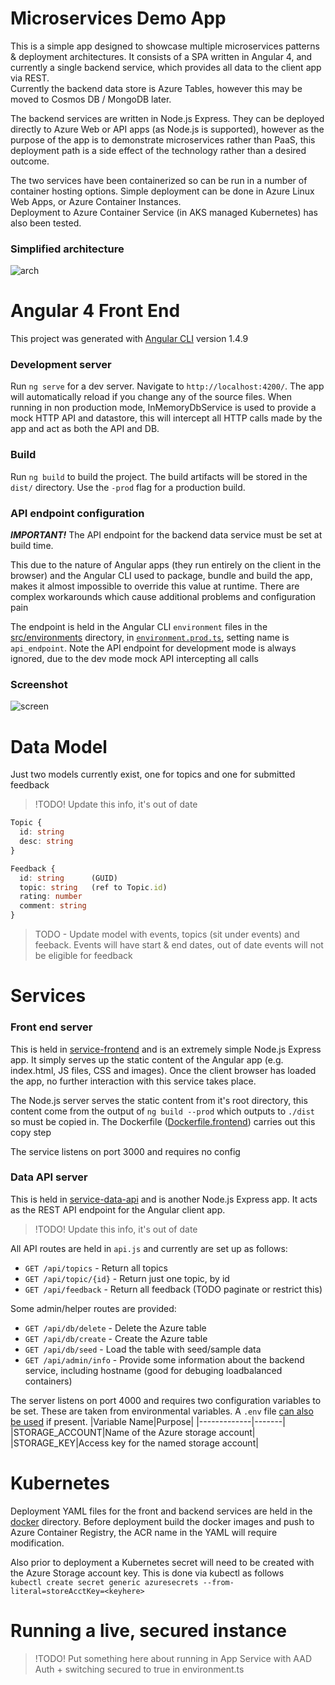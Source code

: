 # Microservices Demo App

This is a simple app designed to showcase multiple microservices patterns & deployment architectures. It consists of a SPA written in Angular 4, and currently a single backend service, which provides all data to the client app via REST.  
Currently the backend data store is Azure Tables, however this may be moved to Cosmos DB / MongoDB later.

The backend services are written in Node.js Express. They can be deployed directly to Azure Web or API apps (as Node.js is supported), however as the purpose of the app is to demonstrate microservices rather than PaaS, this deployment path is a side effect of the technology rather than a desired outcome.

The two services have been containerized so can be run in a number of container hosting options. Simple deployment can be done in Azure Linux Web Apps, or Azure Container Instances.  
Deployment to Azure Container Service (in AKS managed Kubernetes) has also been tested.

### Simplified architecture
![arch](https://user-images.githubusercontent.com/14982936/32010128-dca5d85e-b9a8-11e7-9802-e0147342093e.png)


# Angular 4 Front End
This project was generated with [Angular CLI](https://github.com/angular/angular-cli) version 1.4.9

### Development server
Run `ng serve` for a dev server. Navigate to `http://localhost:4200/`. The app will automatically reload if you change any of the source files.
When running in non production mode, InMemoryDbService is used to provide a mock HTTP API and datastore, this will intercept all HTTP calls made by the app and act as both the API and DB.

### Build
Run `ng build` to build the project. The build artifacts will be stored in the `dist/` directory. Use the `-prod` flag for a production build.

### API endpoint configuration
***IMPORTANT!*** The API endpoint for the backend data service must be set at build time. 

This due to the nature of Angular apps (they run entirely on the client in the browser) and the Angular CLI used to package, bundle and build the app, makes it almost impossible to override this value at runtime. There are complex workarounds which cause additional problems and configuration pain

The endpoint is held in the Angular CLI `environment` files in the [src/environments](src/environments) directory, in [`environment.prod.ts`](src/environments/environment.prod.ts), setting name is `api_endpoint`. Note the API endpoint for development mode is always ignored, due to the dev mode mock API intercepting all calls

### Screenshot
![screen](https://user-images.githubusercontent.com/14982936/32010139-e7542fda-b9a8-11e7-874f-545133f45c83.png)

# Data Model
Just two models currently exist, one for topics and one for submitted feedback

> !TODO! Update this info, it's out of date

```ts
Topic {
  id: string
  desc: string
}
``` 
```ts
Feedback {
  id: string      (GUID)
  topic: string   (ref to Topic.id)
  rating: number
  comment: string
}
``` 
> TODO - Update model with events, topics (sit under events) and feeback. Events will have start & end dates, out of date events will not be eligible for feedback

# Services 

### Front end server 
This is held in [service-frontend](service-frontend) and is an extremely simple Node.js Express app. It simply serves up the static content of the Angular app (e.g. index.html, JS files, CSS and images). Once the client browser has loaded the app, no further interaction with this service takes place.  

The Node.js server serves the static content from it's root directory, this content come from the output of `ng build --prod` which outputs to `./dist` so must be copied in. The Dockerfile ([Dockerfile.frontend](Dockerfile.frontend)) carries out this copy step

The service listens on port 3000 and requires no config

### Data API server 
This is held in [service-data-api](service-data-api) and is another Node.js Express app. It acts as the REST API endpoint for the Angular client app.

> !TODO! Update this info, it's out of date

All API routes are held in `api.js` and currently are set up as follows:
- `GET /api/topics` - Return all topics
- `GET /api/topic/{id}` - Return just one topic, by id
- `GET /api/feedback` - Return all feedback (TODO paginate or restrict this)

Some admin/helper routes are provided:
- `GET /api/db/delete` - Delete the Azure table
- `GET /api/db/create` - Create the Azure table
- `GET /api/db/seed` - Load the table with seed/sample data
- `GET /api/admin/info` - Provide some information about the backend service, including hostname (good for debuging loadbalanced containers)

The server listens on port 4000 and requires two configuration variables to be set. These are taken from environmental variables. A `.env` file [can also be used](https://www.npmjs.com/package/dotenv) if present.
|Variable Name|Purpose|
|-------------|-------|
|STORAGE_ACCOUNT|Name of the Azure storage account|
|STORAGE_KEY|Access key for the named storage account|


# Kubernetes 
Deployment YAML files for the front and backend services are held in the [docker](docker) directory. Before deployment build the docker images and push to Azure Container Registry, the ACR name in the YAML will require modification. 

Also prior to deployment a Kubernetes secret will need to be created with the Azure Storage account key. This is done via kubectl as follows  
 `kubectl create secret generic azuresecrets --from-literal=storeAcctKey=<keyhere>`


# Running a live, secured instance

> !TODO! Put something here about running in App Service with AAD Auth + switching secured to true in environment.ts

 
